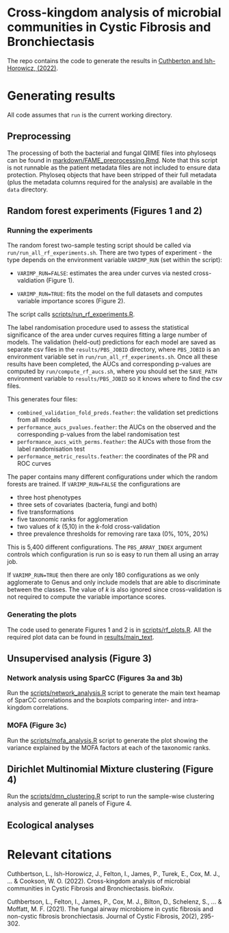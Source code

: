 # Cross-kingdom analysis of microbial communities in Cystic Fibrosis and Bronchiectasis

The repo contains the code to generate the results in [Cuthberton and Ish-Horowicz, (2022)](https://www.biorxiv.org/content/10.1101/2022.01.11.475678v2).

# Generating results

All code assumes that `run` is the current working directory.

## Preprocessing

The processing of both the bacterial and fungal QIIME files into phyloseqs can be found in [markdown/FAME_preprocessing.Rmd](markdown/FAME_preprocessing.Rmd). Note that this script is not runnable as the patient metadata files are not included to ensure data protection. Phyloseq objects that have been stripped of their full metadata (plus the metadata columns required for the analysis) are available in the `data` directory.

## Random forest experiments (Figures 1 and 2)

### Running the experiments

The random forest two-sample testing script should be called via `run/run_all_rf_experiments.sh`. There are two types of experiment - the type depends on the environment variable `VARIMP_RUN` (set within the script):

* `VARIMP_RUN=FALSE`: estimates the area under curves via nested cross-valdiation (Figure 1).

* `VARIMP_RUN=TRUE`: fits the model on the full datasets and computes variable importance scores (Figure 2).

The script calls [scripts/run_rf_experiments.R](scripts/run_rf_experiments.R).

The label randomisation procedure used to assess the statistical significance of the area under curves requires fitting a large number of models. The validation (held-out) predictions for each  model are saved as separate csv files in the `results/PBS_JOBID` directory, where `PBS_JOBID` is an environment variable set in `run/run_all_rf_experiments.sh`. Once all these results have been completed, the AUCs and corresponding p-values are computed by `run/compute_rf_aucs.sh`, where you should set the `SAVE_PATH` environment variable to `results/PBS_JOBID` so it knows where to find the csv files.

This generates four files:

* `combined_validation_fold_preds.feather`: the validation set predictions from all models
* `performance_aucs_pvalues.feather`: the AUCs on the observed and the corresponding p-values from the label randomisation test
* `performance_aucs_with_perms.feather`: the AUCs with those from the label randomisation test
* `performance_metric_results.feather`: the coordinates of the PR and ROC curves

The paper contains many different configurations under which the random forests are trained. If `VARIMP_RUN=FALSE` the configurations are

* three host phenotypes
* three sets of covariates (bacteria, fungi and both)
* five transformations
* five taxonomic ranks for agglomeration
* two values of $k$ (5,10) in the $k$-fold cross-validation 
* three prevalence thresholds for removing rare taxa (0%, 10%, 20%)

This is 5,400 different configurations. The `PBS_ARRAY_INDEX` argument controls which configuration is run so is easy to run them all using an array job.

If `VARIMP_RUN=TRUE` then there are only 180 configurations as we only agglomerate to Genus and only include models that are able to discriminate between the classes. The value of $k$ is also ignored since cross-validation is not required to compute the variable importance scores.

### Generating the plots

The code used to generate Figures 1 and 2 is in [scripts/rf_plots.R](scripts/rf_plots.R). All the required plot data can be found in [results/main_text](results/main_text).

## Unsupervised analysis (Figure 3)

### Network analysis using SparCC (Figures 3a and 3b)

Run the [scripts/network_analysis.R](scripts/network_analysis.R) script to generate the main text heamap of SparCC correlations and the boxplots comparing inter- and intra-kingdom correlations.

### MOFA (Figure 3c)

Run the [scripts/mofa_analysis.R](scripts/mofa_analysis.R) script to generate the plot showing the variance explained by the MOFA factors at each of the taxonomic ranks.

## Dirichlet Multinomial Mixture clustering (Figure 4)

Run the [scripts/dmn_clustering.R](scripts/dmn_clustering.R) script to run the sample-wise clustering analysis and generate all panels of Figure 4.

## Ecological analyses



# Relevant citations

Cuthbertson, L., Ish-Horowicz, J., Felton, I., James, P., Turek, E., Cox, M. J., ... & Cookson, W. O. (2022). Cross-kingdom analysis of microbial communities in Cystic Fibrosis and Bronchiectasis. bioRxiv.

Cuthbertson, L., Felton, I., James, P., Cox, M. J., Bilton, D., Schelenz, S., ... & Moffatt, M. F. (2021). The fungal airway microbiome in cystic fibrosis and non-cystic fibrosis bronchiectasis. Journal of Cystic Fibrosis, 20(2), 295-302.